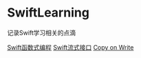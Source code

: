 # SwiftLearning
记录Swift学习相关的点滴

[Swift函数式编程](https://github.com/FreakLee/SwiftLearning/blob/main/Notes/%E5%87%BD%E6%95%B0%E5%BC%8F%E7%BC%96%E7%A8%8B.md)
[Swift流式接口](https://github.com/FreakLee/SwiftLearning/blob/main/Notes/Fluent%20Interface.md)
[Copy on Write](https://github.com/FreakLee/SwiftLearning/blob/main/Notes/Copy%20on%20write.md)
